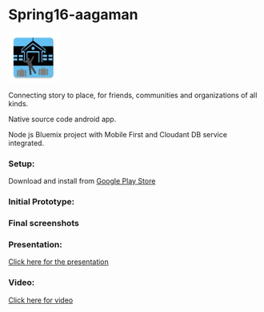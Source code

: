 # Spring16-aagaman

![](https://github.com/NCSUMobiles/Spring16-aagaman/blob/master/thumbnail.jpg)


Connecting story to place, for friends, communities and organizations of all kinds.

Native source code android app.

Node js Bluemix project with Mobile
First and Cloudant DB service integrated.

### Setup:

Download and install from
[Google Play Store](https://play.google.com/store/apps/details?id=gopackdev.arrivalpack&hl=en)

### Initial Prototype:
[](https://github.com/NCSUMobiles/Spring16-aagaman/blob/master/BluemixBackend/zimgs/ini/1.png)
[](https://github.com/NCSUMobiles/Spring16-aagaman/blob/master/BluemixBackend/zimgs/ini/2.png)
[](https://github.com/NCSUMobiles/Spring16-aagaman/blob/master/BluemixBackend/zimgs/ini/3.png)
[](https://github.com/NCSUMobiles/Spring16-aagaman/blob/master/BluemixBackend/zimgs/ini/4.png)
[](https://github.com/NCSUMobiles/Spring16-aagaman/blob/master/BluemixBackend/zimgs/ini/5.png)
[](https://github.com/NCSUMobiles/Spring16-aagaman/blob/master/BluemixBackend/zimgs/ini/6.png)
[](https://github.com/NCSUMobiles/Spring16-aagaman/blob/master/BluemixBackend/zimgs/ini/7.png)

### Final screenshots
[](https://github.com/NCSUMobiles/Spring16-aagaman/blob/master/BluemixBackend/zimgs/final/1.png)
[](https://github.com/NCSUMobiles/Spring16-aagaman/blob/master/BluemixBackend/zimgs/final/2.png)
[](https://github.com/NCSUMobiles/Spring16-aagaman/blob/master/BluemixBackend/zimgs/final/3.png)
[](https://github.com/NCSUMobiles/Spring16-aagaman/blob/master/BluemixBackend/zimgs/final/4.png)
[](https://github.com/NCSUMobiles/Spring16-aagaman/blob/master/BluemixBackend/zimgs/final/5.png)
[](https://github.com/NCSUMobiles/Spring16-aagaman/blob/master/BluemixBackend/zimgs/final/6.png)
[](https://github.com/NCSUMobiles/Spring16-aagaman/blob/master/BluemixBackend/zimgs/final/7.png)
[](https://github.com/NCSUMobiles/Spring16-aagaman/blob/master/BluemixBackend/zimgs/final/8.png)

### Presentation:
[Click here for the presentation](https://docs.google.com/presentation/d/1hvgHjs2hUG8io9vA1gdW3qyA0SEOCmlT7IYAbH_sPGU/edit?usp=sharing)

### Video:
[Click here for video](https://www.youtube.com/watch?v=g4VLAK71-a8)